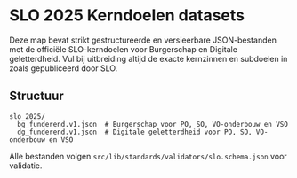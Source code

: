 # SLO 2025 Kerndoelen datasets

Deze map bevat strikt gestructureerde en versieerbare JSON-bestanden met de officiële SLO-kerndoelen voor Burgerschap en Digitale geletterdheid. Vul bij uitbreiding altijd de exacte kernzinnen en subdoelen in zoals gepubliceerd door SLO.

## Structuur

```
slo_2025/
  bg_funderend.v1.json  # Burgerschap voor PO, SO, VO-onderbouw en VSO
  dg_funderend.v1.json  # Digitale geletterdheid voor PO, SO, VO-onderbouw en VSO
```

Alle bestanden volgen `src/lib/standards/validators/slo.schema.json` voor validatie.
